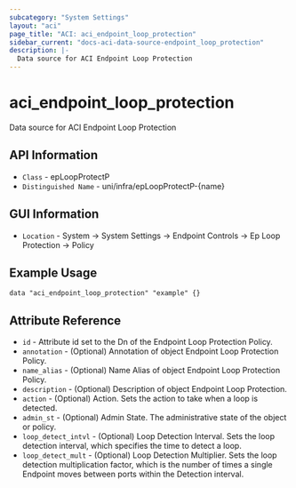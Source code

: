 ```yaml
---
subcategory: "System Settings"
layout: "aci"
page_title: "ACI: aci_endpoint_loop_protection"
sidebar_current: "docs-aci-data-source-endpoint_loop_protection"
description: |-
  Data source for ACI Endpoint Loop Protection
---
```


# aci_endpoint_loop_protection #

Data source for ACI Endpoint Loop Protection


## API Information ##

* `Class` - epLoopProtectP
* `Distinguished Name` - uni/infra/epLoopProtectP-{name}

## GUI Information ##

* `Location` - System -> System Settings -> Endpoint Controls -> Ep Loop Protection -> Policy



## Example Usage ##

```hcl
data "aci_endpoint_loop_protection" "example" {}
```

## Attribute Reference ##
* `id` - Attribute id set to the Dn of the Endpoint Loop Protection Policy.
* `annotation` - (Optional) Annotation of object Endpoint Loop Protection Policy.
* `name_alias` - (Optional) Name Alias of object Endpoint Loop Protection Policy.
* `description` - (Optional) Description of object Endpoint Loop Protection.
* `action` - (Optional) Action. Sets the action to take when a loop is detected.
* `admin_st` - (Optional) Admin State. The administrative state of the object or policy.
* `loop_detect_intvl` - (Optional) Loop Detection Interval. Sets the loop detection interval, which specifies the time to detect a loop.
* `loop_detect_mult` - (Optional) Loop Detection Multiplier. Sets the loop detection multiplication factor, which is the number of times a single Endpoint moves between ports within the Detection interval.
